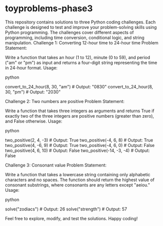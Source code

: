# toyproblems-phase3


This repository contains solutions to three Python coding challenges. Each challenge is designed to test and improve your problem-solving skills using Python programming. The challenges cover different aspects of programming, including time conversion, conditional logic, and string manipulation.
Challenge 1: Converting 12-hour time to 24-hour time
Problem Statement:

Write a function that takes an hour (1 to 12), minute (0 to 59), and period ("am" or "pm") as input and returns a four-digit string representing the time in 24-hour format.
Usage:

python

convert_to_24_hour(8, 30, "am")  # Output: "0830"
convert_to_24_hour(8, 30, "pm")  # Output: "2030"

Challenge 2: Two numbers are positive
Problem Statement:

Write a function that takes three integers as arguments and returns True if exactly two of the three integers are positive numbers (greater than zero), and False otherwise.
Usage:

python

two_positive(2, 4, -3)   # Output: True
two_positive(-4, 6, 8)   # Output: True
two_positive(4, -6, 9)   # Output: True
two_positive(-4, 6, 0)   # Output: False
two_positive(4, 6, 10)   # Output: False
two_positive(-14, -3, -4)  # Output: False

Challenge 3: Consonant value
Problem Statement:

Write a function that takes a lowercase string containing only alphabetic characters and no spaces. The function should return the highest value of consonant substrings, where consonants are any letters except "aeiou."
Usage:

python

solve("zodiacs")     # Output: 26
solve("strength")    # Output: 57

Feel free to explore, modify, and test the solutions. Happy coding!
